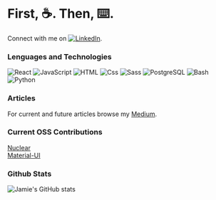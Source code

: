 
# First, :coffee:. Then, :keyboard:.
Connect with me on [![LinkedIn][3.2]][3].

### Lenguages and Technologies
<img alt="React" src="https://img.shields.io/badge/React-61DAFB?logo=react&logoColor=white&style=for-the-badge" />
  <img alt="JavaScript" src="https://img.shields.io/badge/JavaScript-F7DF1E?logo=javascript&logoColor=white&style=for-the-badge" />
  <img alt="HTML" src="https://img.shields.io/badge/HTML-E34F26?logo=html5&logoColor=white&style=for-the-badge" />
  <img alt="Css" src="https://img.shields.io/badge/CSS-1572B6?logo=css3&logoColor=white&style=for-the-badge" />
  <img alt="Sass" src="https://img.shields.io/badge/Sass-CC6699?logo=sass&logoColor=white&style=for-the-badge" />
  <img alt="PostgreSQL" src="https://img.shields.io/badge/Tools-PostgreSQL-informational?style=flat&logo=postgresql&logoColor=white&color=2bbc8a" />
  <img alt="Bash" src="https://img.shields.io/badge/Shell-Bash-informational?style=flat&logo=gnu-bash&logoColor=white&color=2bbc8a" />
  <img alt="Python" src="https://img.shields.io/badge/Python-informational?style=for-the-badge&logo=python&logoColor=3776AB" />

### Articles
For current and future articles browse my [Medium](https://jamieeunice.medium.com/).

### Current OSS Contributions
[Nuclear](https://github.com/nukeop/nuclear)
<br/>
[Material-UI](https://github.com/mui-org/material-ui)

### Github Stats
![Jamie's GitHub stats](https://github-readme-stats.vercel.app/api?username=jamieeunice&theme=graywhite&show_icons=true)



<!-- links to social media icons -->

<!-- icons with padding -->
[2.1]: http://i.imgur.com/0o48UoR.png (github icon with padding)

<!-- icons without padding -->
[2.2]: http://i.imgur.com/9I6NRUm.png (github icon without padding)
[3.2]: https://raw.githubusercontent.com/MartinHeinz/MartinHeinz/master/linkedin-3-16.png (LinkedIn icon without padding)


<!-- links to your social media accounts -->
[3]: https://www.linkedin.com/in/jamieeunice/
